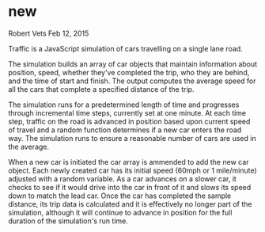 # new
Robert Vets
Feb 12, 2015

Traffic is a JavaScript simulation of cars travelling on a single lane road.

The simulation builds an array of car objects that maintain information about position, speed, whether they've completed the trip, who they are behind, and the time of start and finish. The output computes the average speed for all the cars that complete a specified distance of the trip. 

The simulation runs for a predetermined length of time and progresses through incremental time steps, currently set at one minute. At each time step, traffic on the road is advanced in position based upon current speed of travel and a random function determines if a new car enters the road way. The simulation runs to ensure a reasonable number of cars are used in the average.

When a new car is initiated the car array is ammended to add the new car object. Each newly created car has its initial speed (60mph or 1 mile/minute) adjusted with a random variable. As a car advances on a slower car, it checks to see if it would drive into the car in front of it and slows its speed down to match the lead car. Once the car has completed the sample distance, its trip data is calculated and it is effectively no longer part of the simulation, although it will continue to advance in position for the full duration of the simulation's run time.
